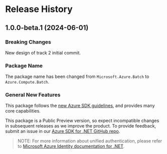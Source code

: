 # Release History

## 1.0.0-beta.1 (2024-06-01)

### Breaking Changes

New design of track 2 initial commit.

### Package Name

The package name has been changed from `Microsoft.Azure.Batch` to `Azure.Compute.Batch`.

### General New Features

This package follows the [new Azure SDK guidelines](https://azure.github.io/azure-sdk/general_introduction.html), and provides many core capabilities.

This package is a Public Preview version, so expect incompatible changes in subsequent releases as we improve the product. To provide feedback, submit an issue in our [Azure SDK for .NET GitHub repo](https://github.com/Azure/azure-sdk-for-net/issues).

> NOTE: For more information about unified authentication, please refer to [Microsoft Azure Identity documentation for .NET](https://docs.microsoft.com//dotnet/api/overview/azure/identity-readme?view=azure-dotnet).
